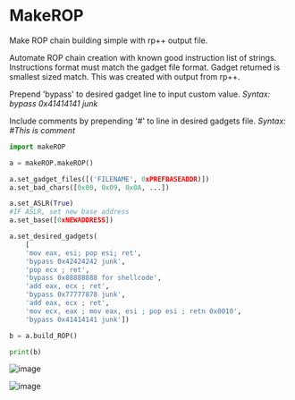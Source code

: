# MakeROP
Make ROP chain building simple with rp++ output file.

Automate ROP chain creation with known good instruction list of strings.
Instructions format must match the gadget file format.
Gadget returned is smallest sized match.
This was created with output from rp++.

Prepend 'bypass' to desired gadget line to input custom value.
<i>Syntax: bypass 0x41414141 junk</i>

Include comments by prepending '#' to line in desired gadgets file.
<i>Syntax: #This is comment</i>

```python
import makeROP

a = makeROP.makeROP()

a.set_gadget_files([('FILENAME', 0xPREFBASEADDR)])
a.set_bad_chars([0x00, 0x09, 0x0A, ...])

a.set_ASLR(True)
#IF ASLR, set new base address
a.set_base([0xNEWADDRESS])

a.set_desired_gadgets(
	[
	'mov eax, esi; pop esi; ret',
	'bypass 0x42424242 junk',
	'pop ecx ; ret',
	'bypass 0x88888888 for shellcode',
	'add eax, ecx ; ret',
	'bypass 0x77777878 junk',
	'add eax, ecx ; ret',
	'mov ecx, eax ; mov eax, esi ; pop esi ; retn 0x0010',
	'bypass 0x41414141 junk'])

b = a.build_ROP()

print(b)
```

![image](https://user-images.githubusercontent.com/49540886/147863456-e99314e3-ccf1-4d48-81eb-43b91d7ec1d6.png)

![image](https://user-images.githubusercontent.com/49540886/147863460-dd26e8bb-8ffb-4106-b01b-75fd2f432e8f.png)
